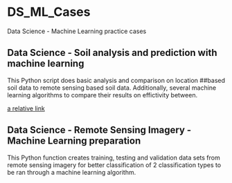 # DS_ML_Cases
Data Science - Machine Learning practice cases

## Data Science - Soil analysis and prediction with machine learning
This Python script does basic analysis and comparison on location ##based soil data to remote sensing based soil data.
Additionally, several machine learning algorithms to compare their results on effictivity between.

[a relative link](Data_Science_Soil_ML.ipynb)

## Data Science - Remote Sensing Imagery - Machine Learning preparation
This Python function creates training, testing and validation data sets from remote sensing imagery for better classification of 2 classification types to be ran through a machine learning algorithm.
